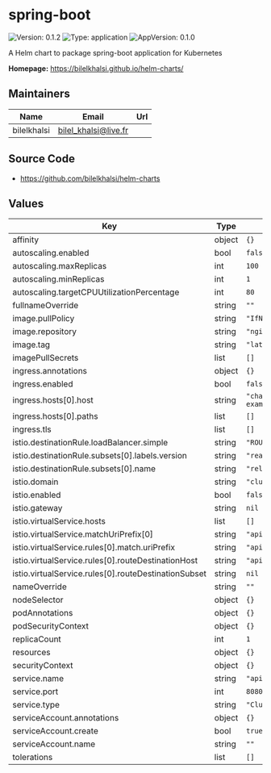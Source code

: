 # spring-boot

![Version: 0.1.2](https://img.shields.io/badge/Version-0.1.2-informational?style=flat-square) ![Type: application](https://img.shields.io/badge/Type-application-informational?style=flat-square) ![AppVersion: 0.1.0](https://img.shields.io/badge/AppVersion-0.1.0-informational?style=flat-square)

A Helm chart to package spring-boot application for Kubernetes

**Homepage:** <https://bilelkhalsi.github.io/helm-charts/>

## Maintainers

| Name | Email | Url |
| ---- | ------ | --- |
| bilelkhalsi | bilel_khalsi@live.fr |  |

## Source Code

* <https://github.com/bilelkhalsi/helm-charts>

## Values

| Key | Type | Default | Description |
|-----|------|---------|-------------|
| affinity | object | `{}` |  |
| autoscaling.enabled | bool | `false` |  |
| autoscaling.maxReplicas | int | `100` |  |
| autoscaling.minReplicas | int | `1` |  |
| autoscaling.targetCPUUtilizationPercentage | int | `80` |  |
| fullnameOverride | string | `""` |  |
| image.pullPolicy | string | `"IfNotPresent"` |  |
| image.repository | string | `"nginx"` |  |
| image.tag | string | `"latest"` |  |
| imagePullSecrets | list | `[]` |  |
| ingress.annotations | object | `{}` |  |
| ingress.enabled | bool | `false` |  |
| ingress.hosts[0].host | string | `"chart-example.local"` |  |
| ingress.hosts[0].paths | list | `[]` |  |
| ingress.tls | list | `[]` |  |
| istio.destinationRule.loadBalancer.simple | string | `"ROUND_ROBIN"` |  |
| istio.destinationRule.subsets[0].labels.version | string | `"realase"` |  |
| istio.destinationRule.subsets[0].name | string | `"release"` |  |
| istio.domain | string | `"cluster.local"` |  |
| istio.enabled | bool | `false` |  |
| istio.gateway | string | `nil` |  |
| istio.virtualService.hosts | list | `[]` |  |
| istio.virtualService.matchUriPrefix[0] | string | `"api"` |  |
| istio.virtualService.rules[0].match.uriPrefix | string | `"api"` |  |
| istio.virtualService.rules[0].routeDestinationHost | string | `"api"` |  |
| istio.virtualService.rules[0].routeDestinationSubset | string | `nil` |  |
| nameOverride | string | `""` |  |
| nodeSelector | object | `{}` |  |
| podAnnotations | object | `{}` |  |
| podSecurityContext | object | `{}` |  |
| replicaCount | int | `1` |  |
| resources | object | `{}` |  |
| securityContext | object | `{}` |  |
| service.name | string | `"api"` |  |
| service.port | int | `8080` |  |
| service.type | string | `"ClusterIP"` |  |
| serviceAccount.annotations | object | `{}` |  |
| serviceAccount.create | bool | `true` |  |
| serviceAccount.name | string | `""` |  |
| tolerations | list | `[]` |  |

